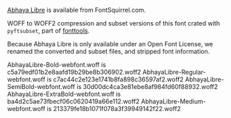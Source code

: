 [Abhaya Libre](https://www.fontsquirrel.com/fonts/abhaya-libre) is available from FontSquirrel.com. 

WOFF to WOFF2 compression and subset versions of this font crated with `pyftsubset`, part of [fonttools](https://github.com/fonttools/fonttools).

Because Abhaya Libre is only available under an Open Font License, we renamed the converted and subset files, and stripped font information.

AbhayaLibre-Bold-webfont.woff is c5a79edf01b2e8aafd19b29be8b306902.woff2
AbhayaLibre-Regular-webfont.woff is c7ac44c2e123e1741b8fa898c36597af2.woff2
AbhayaLibre-SemiBold-webfont.woff is 30d00dc4ca3e81ebe8af984fd60f88932.woff2
AbhayaLibre-ExtraBold-webfont.woff is ba4d2c5ae73fbecf06c0620419a66e112.woff2
AbhayaLibre-Medium-webfont.woff is 213379fe18b1071f078a3f39949142f22.woff2